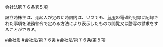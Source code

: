 会社法第７６条第５項

設立時株主は、発起人が定めた時間内は、いつでも、[前項](会社法＿＿＿＿第７６条第４項)の電磁的記録に記録された事項を法務省令で定める方法により表示したものの閲覧又は謄写の請求をすることができる。

#会社法
#会社法/第７６条
#会社法/第７６条/第５項
